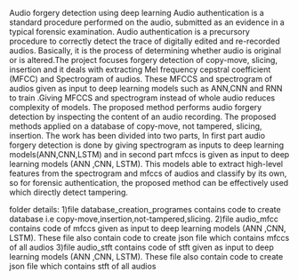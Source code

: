 Audio forgery detection using deep learning
Audio authentication is a standard procedure performed on the audio, submitted as an evidence in a typical forensic examination. Audio authentication is a precursory procedure to correctly detect the trace of digitally edited and re-recorded audios. Basically, it is the process of determining whether audio is original or is altered.The project focuses forgery detection of copy-move, slicing, insertion and it deals with extracting Mel frequency cepstral coefficient (MFCC) and Spectrogram of audios. These MFCCS and spectrogram of audios given as input to deep learning models such as ANN,CNN and RNN to train .Giving MFCCS and spectrogram instead of whole audio reduces complexity  of models.
The proposed method performs audio forgery detection by inspecting the content of an audio recording. The proposed methods applied on a database of copy-move, not tampered, slicing, insertion. The work has been divided into two parts, In first part audio forgery detection is done by giving spectrogram as inputs to deep learning models(ANN,CNN,LSTM) and in second part mfccs is given as input to deep learning models (ANN ,CNN, LSTM). This models able to extract high-level features from the spectrogram and mfccs of audios and classify by its own, so for forensic authentication, the proposed method can be effectively used which directly detect tampering.


folder details:
1)file database_creation_programes contains code to create database i.e copy-move,insertion,not-tampered,slicing.
2)file audio_mfcc contains code of mfccs given as input to deep learning models (ANN ,CNN, LSTM). These file also contain code to create json file which contains mfccs of all audios
3)file audio_stft contains code of stft given as input to deep learning models (ANN ,CNN, LSTM). These file also contain code to create json file which contains stft of all audios
